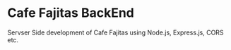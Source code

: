 # Cafe Fajitas BackEnd

Servser Side development of Cafe Fajitas using Node.js, Express.js, CORS etc.
